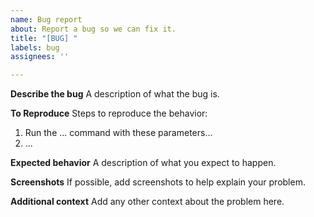 ```yaml
---
name: Bug report
about: Report a bug so we can fix it.
title: "[BUG] "
labels: bug
assignees: ''

---
```


**Describe the bug**
A description of what the bug is.

**To Reproduce**
Steps to reproduce the behavior:
1. Run the ... command with these parameters...
2. ...

**Expected behavior**
A description of what you expect to happen.

**Screenshots**
If possible, add screenshots to help explain your problem.

**Additional context**
Add any other context about the problem here.
